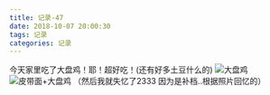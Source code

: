```yaml
---
title: 记录-47
date: 2018-10-07 20:00:30
tags: 记录
categories: 记录
---
```

今天家里吃了大盘鸡！耶！超好吃！(还有好多土豆什么的)
![大盘鸡](/img/记录47-1.jpg)![皮带面+大盘鸡](/img/记录47-2.jpg)
（然后我就失忆了2333 因为是补档..根据照片回忆的）